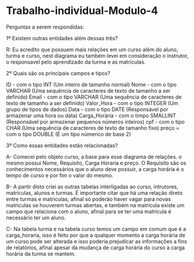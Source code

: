 # Trabalho-individual-Modulo-4

Perguntas a serem respondidas:

1º Existem outras entidades além dessas três?

R: Eu acredito que possuem mais relações em um curso além do aluno, turma e curso, nest diagrama
eu também levei em consideração o instrutor, o responsavel pelo aprendizado da turma e as matriculas.

2º Quais são os principais campos e tipos?

ID - com o tipo INT (Um inteiro de tamanho normal)
Nome - com o tipo VARCHAR (Uma sequência de caracteres de texto de tamanho a ser definido)
Email -  com o tipo VARCHAR (Uma sequência de caracteres de texto de tamanho a ser definido)
Valor_Hora - com o tipo INTEGER (Um grupo de tipos de dados)
Data - com o tipo DATE (Responsável por armazenar uma hora ou data)
Carga_Horária - com o timpo SMALLINT (Responsável por armazenar pequenos números inteiros)
cpf - com o tipo CHAR (Uma sequência de caracteres de texto de tamanho fixo)
preço = com o tipo DOUBLE (É um tipo númerico de base 2)

3º Como essas entidades estão relacionadas?

A- Comecei pelo objeto curso, a base para esse diagrama de relações.
o mesmo possui Nome, Requisito, Carga Horaria e preço. O Requisito são os conhecimentos necessários 
que o aluno deve possuir, a carga horária é o tempo de curso e por fim o valor do mesmo.

B- A partir disto criei as outras tabelas interligadas ao curso, intrutores, matriculas, alunos e turmas.
É importante citar que há uma relação direto entre turmas e matriculas, afinal só poderão haver vagar para
novas matriculas se houverem turmas abertas, e também na matricula existe um campo que relaciona com o aluno,
afinal para se ter uma matricula é necessário ter um aluno.

C- Na tabela turma e na tabela curso temos um campo em comum que é a carga_horaria, isso é feito
por que a qualquer momento a carga horária de um curso pode ser alterada e isso poderia prejudicar 
as informações a fins de relatórios, afinal apesar da mudança de carga horária do curso a carga horária
da turma se mantem.

